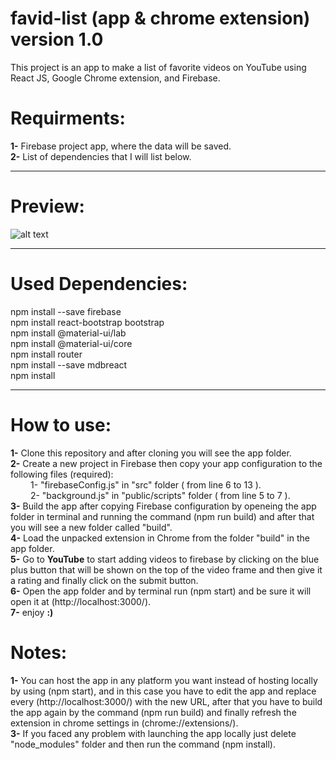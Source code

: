 # favid-list (app & chrome extension) version 1.0
This project is an app to make a list of favorite videos on YouTube using React JS, Google Chrome extension, and Firebase.

# Requirments:
<b>1-</b> Firebase project app, where the data will be saved.<br/>
<b>2-</b> List of dependencies that I will list below.<hr/>

# Preview:
![alt text](preview.gif)<hr/>

# Used Dependencies:
npm install --save firebase<br/>
npm install react-bootstrap bootstrap<br/>
npm install @material-ui/lab<br/>
npm install @material-ui/core<br/>
npm install router<br/>
npm install --save mdbreact<br/>
npm install<hr/>

# How to use:
<b>1-</b> Clone this repository and after cloning you will see the app folder.<br/>
<b>2-</b> Create a new project in Firebase then copy your app configuration to the following files (required):<br/>
    &emsp;&emsp; 1- "firebaseConfig.js" in "src" folder ( from line 6 to 13 ).<br/>
    &emsp;&emsp; 2- "background.js" in "public/scripts" folder ( from line 5 to 7 ).<br/>
<b>3-</b> Build the app after copying Firebase configuration by openeing the app folder in terminal and running the command (npm run build) and after that you will see a new folder called "build".<br/>
<b>4-</b> Load the unpacked extension in Chrome from the folder "build" in the app folder.<br/>
<b>5-</b> Go to <b>YouTube</b> to start adding videos to firebase by clicking on the blue plus button that will be shown on the top of the video frame and then give it a rating and finally click on the submit button.<br/>
<b>6-</b> Open the app folder and by terminal run (npm start) and be sure it will open it at (http://localhost:3000/).<br/>
<b>7-</b> enjoy <b>:)</b><br/>

# Notes:
<b>1-</b> You can host the app in any platform you want instead of hosting locally by using (npm start), and in this case you have to edit the app and replace every (http://localhost:3000/) with the new URL, after that you have to build the app again by the command (npm run build) and finally refresh the extension in chrome settings in (chrome://extensions/).<br/>
<b>3-</b> If you faced any problem with launching the app locally just delete "node_modules" folder and then run the command (npm install).


